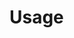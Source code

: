 # Usage

[//]: # "```{eval-rst}"
[//]: # ".. typer:: kaskas.__main__.app:main"
[//]: # "    :prog: kaskas"
[//]: # "    :nested: full"
[//]: # "```"
